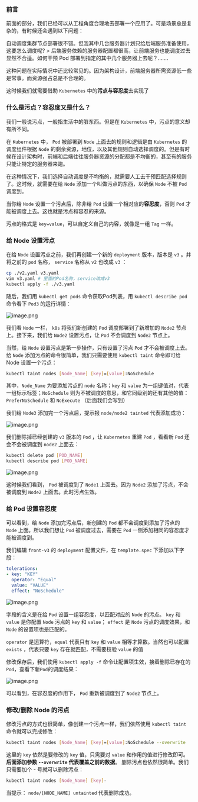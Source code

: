 ### 前言

前面的部分，我们已经可以从工程角度合理地去部署一个应用了。可是场景总是复杂的，有时候还会遇到以下问题：

自动调度集群节点部署很不错。但我其中几台服务器计划只给后端服务准备使用，这要怎么调度呢? > 后端服务依赖的服务器配置都很高，让前端服务也能调度过去显然不合适。如何干预 Pod 部署到指定的其中几个服务器上去呢？.......

这种问题在实际情况中还比较常见的。因为架构设计，前端服务器所需资源低一些是常事。而资源强占总是不合理的。

这时候我们就需要借助 `Kubernetes` 中的**污点与容忍度**去实现了

### 什么是污点？容忍度又是什么？

我们一般说污点，一般指生活中的脏东西。但是在 `Kubernetes` 中，污点的意义却有所不同。

在 `Kubernetes` 中， `Pod` 被部署到 `Node` 上面去的规则和逻辑是由 `Kubernetes` 的调度组件根据 `Node` 的剩余资源，地位，以及其他规则自动选择调度的。但是有时候在设计架构时，前端和后端往往服务器资源的分配都是不均衡的，甚至有的服务只能让特定的服务器来跑。

在这种情况下，我们选择自动调度是不均衡的，就需要人工去干预匹配选择规则了。这时候，就需要在给 `Node` 添加一个叫做污点的东西，以确保 `Node` 不被 `Pod` 调度到。

当你给 `Node` 设置一个污点后，除非给 `Pod` 设置一个相对应的**容忍度**，否则 `Pod` 才能被调度上去。这也就是污点和容忍的来源。

污点的格式是 `key=value`，可以自定义自己的内容，就像是一组 `Tag` 一样。

### 给 Node 设置污点

在给 `Node` 设置污点之前，我们再创建一个新的 `deployment` 版本，版本是 `v3` 。并将之前的 `pod` 名称， `service` 名称从 `v2` 也改成 `v3` ：
```sh
cp ./v2.yaml v3.yaml
vim v3.yaml # 里面的Pod名称，service改成v3
kubectl apply -f ./v3.yaml
```

随后，我们用 `kubectl get pods` 命令获取Pod列表，用 `kubectl describe pod` 命令看下 `Pod3` 的运行详情：

![image.png](https://p3-juejin.byteimg.com/tos-cn-i-k3u1fbpfcp/f63e9f2cfc744853b1ad513a4f31c9bf~tplv-k3u1fbpfcp-jj-mark:3024:0:0:0:q75.awebp)

我们看 `Node` 一栏， `k8s` 将我们新创建的 `Pod` 调度部署到了新增加的 `Node2` 节点上。接下来，我们给 `Node2` 设置污点，让 `Pod` 不会调度到 `Node2` 节点上。

当然，给 `Node` 设置污点是第一步操作，只有设置了污点 `Pod` 才不会被调度上去。给 `Node` 添加污点的命令很简单，我们只需要使用 `kubectl taint` 命令即可给 Node 设置一个污点：
```sh
kubectl taint nodes [Node_Name] [key]=[value]:NoSchedule
```

其中，`Node_Name` 为要添加污点的 `node` 名称；`key` 和 `value` 为一组键值对，代表一组标示标签；`NoSchedule` 则为不被调度的意思，和它同级别的还有其他的值：`PreferNoSchedule` 和 `NoExecute` （后面我们会写到）

我们给 `Node3` 添加完一个污点后，提示报 `node/node2 tainted` 代表添加成功：

![image.png](https://p3-juejin.byteimg.com/tos-cn-i-k3u1fbpfcp/580e27742614477a9d157e7fa9bef307~tplv-k3u1fbpfcp-jj-mark:3024:0:0:0:q75.awebp)

我们删除掉已经创建的 `v3` 版本的 `Pod` ，让 `Kubernetes` 重建 `Pod` ，看看新 `Pod` 还会不会被调度到 `node2` 上面去：
```sh
kubectl delete pod [POD_NAME]
kubectl describe pod [POD_NAME]
```

![image.png](https://p3-juejin.byteimg.com/tos-cn-i-k3u1fbpfcp/e2bf634c9357442d9c93f0ff47980ecd~tplv-k3u1fbpfcp-jj-mark:3024:0:0:0:q75.awebp)

这时候我们看到， `Pod` 被调度到了 `Node1` 上面去。因为 `Node2` 添加了污点，不会被调度到 `Node2` 上面去。此时污点生效。

### 给 Pod 设置容忍度

可以看到，给 `Node` 添加完污点后，新创建的 `Pod` 都不会调度到添加了污点的 `Node` 上面。所以我们想让 `Pod` 被调度过去，需要在 `Pod` 一侧添加相同的容忍度才能被调度到。

我们编辑 `front-v3` 的 `deployment` 配置文件，在 `template.spec` 下添加以下字段：
```yaml
tolerations:
- key: "KEY"
  operator: "Equal"
  value: "VALUE"
  effect: "NoSchedule"
```

![image.png](https://p3-juejin.byteimg.com/tos-cn-i-k3u1fbpfcp/9ed03909024742948ba15ccae74afeff~tplv-k3u1fbpfcp-jj-mark:3024:0:0:0:q75.awebp)

字段的含义是在给 `Pod` 设置一组容忍度，以匹配对应的 `Node` 的污点。 `key` 和 `value` 是你配置 `Node` 污点的 `key` 和 `value`； `effect` 是 `Node` 污点的调度效果，和 `Node` 的设置项也是匹配的。

`operator` 是运算符，`equal` 代表只有 `key` 和 `value` 相等才算数。当然也可以配置 `exists` ，代表只要 `key` 存在就匹配，不需要校验 `value` 的值

修改保存后，我们使用 `kubectl apply -f` 命令让配置项生效，接着删除已存在的 `Pod`，查看下新`Pod`的调度结果：

![image.png](https://p3-juejin.byteimg.com/tos-cn-i-k3u1fbpfcp/e1e698b15ad344338eeb1fad7f0a0661~tplv-k3u1fbpfcp-jj-mark:3024:0:0:0:q75.awebp)

可以看到，在容忍度的作用下， `Pod` 重新被调度到了 `Node2` 节点上。

### 修改/删除 Node 的污点

修改污点的方式也很简单，像创建一个污点一样，我们依然使用 `kubectl taint` 命令就可以完成修改：
```sh
kubectl taint nodes [Node_Name] [key]=[value]:NoSchedule --overwrite
```

这里的 `key` 依然是要修改的 `key` 值，只需要对 `value` 和作用的值进行修改即可。**后面添加参数 `--overwrite` 代表覆盖之前的数据**。 删除污点也依然很简单。我们只需要加个 - 号就可以删除污点：
```sh
kubectl taint nodes [Node_Name] [key]-
```

当提示： `node/[NODE_NAME] untainted` 代表删除成功。